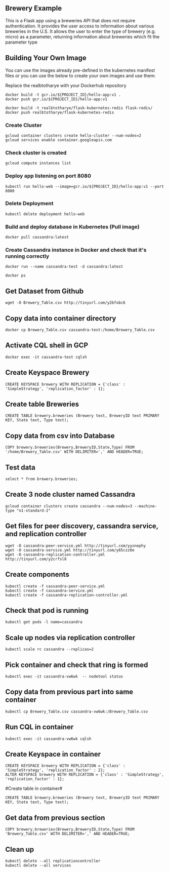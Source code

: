 ## Brewery Example

This is a Flask app using a breweries API that does not require authentication.
It provides the user access to information about various breweries in the U.S.
It allows the user to enter the type of brewery (e.g. micro) as a parameter, returning information about breweries which fit the parameter type


## Building Your Own Image
You can use the images already pre-defined in the kubernetes manifest files or you can use the below to create your own images and use them:

Replace the realbtotharye with your Dockerhub repository

```
docker build -t gcr.io/${PROJECT_ID}/hello-app:v1 .
docker push gcr.io/${PROJECT_ID}/hello-app:v1

docker build -t realbtotharye/flask-kubernetes-redis flask-redis/
docker push realbtotharye/flask-kubernetes-redis
```

### Create Cluster
```
gcloud container clusters create hello-cluster --num-nodes=2
gcloud services enable container.googleapis.com
```

### Check cluster is created 
```
gcloud compute instances list
```

### Deploy app listening on port 8080
```
kubectl run hello-web --image=gcr.io/${PROJECT_ID}/hello-app:v1 --port 8080
```

### Delete Deployment
```
kubectl delete deployment hello-web
```

### Build and deploy database in Kubernetes (Pull image)
```
docker pull cassandra:latest
```

### Create Cassandra instance in Docker and check that it's running correctly
```
docker run --name cassandra-test -d cassandra:latest

docker ps
```

## Get Dataset from Github
```
wget -O Brewery_Table.csv http://tinyurl.com/y2bfobc6
```

## Copy data into container directory
```
docker cp Brewery_Table.csv cassandra-test:/home/Brewery_Table.csv
```

## Activate CQL shell in GCP
```
docker exec -it cassandra-test cqlsh
```

## Create Keyspace Brewery
```
CREATE KEYSPACE brewery WITH REPLICATION = {'class' : 'SimpleStrategy', 'replication_factor' : 1};
```

## Create table Breweries
```
CREATE TABLE brewery.breweries (Brewery text, BreweryID text PRIMARY KEY, State text, Type text);
```

## Copy data from csv into Database
```
COPY brewery.breweries(Brewery,BreweryID,State,Type) FROM '/home/Brewery_Table.csv' WITH DELIMITER=',' AND HEADER=TRUE;
```

## Test data
```
select * from brewery.breweries;
```

## Create 3 node cluster named Cassandra
```
gcloud container clusters create cassandra --num-nodes=3 --machine-type "n1-standard-2"
```

## Get files for peer discovery, cassandra service, and replication controller
```
wget -O cassandra-peer-service.yml http://tinyurl.com/yyxnephy
wget -O cassandra-service.yml http://tinyurl.com/y65czz8e
wget -O cassandra-replication-controller.yml http://tinyurl.com/y2crfsl8
```

## Create components
```
kubectl create -f cassandra-peer-service.yml
kubectl create -f cassandra-service.yml
kubectl create -f cassandra-replication-controller.yml
```

## Check that pod is running
```
kubectl get pods -l name=cassandra
```

## Scale up nodes via replication controller
```
kubectl scale rc cassandra --replicas=2
```

## Pick container and check that ring is formed
```
kubectl exec -it cassandra-vw6wk  -- nodetool status
```

## Copy data from previous part into same container
```
kubectl cp Brewery_Table.csv cassandra-vw6wk:/Brewery_Table.csv
```

## Run CQL in container
```
kubectl exec -it cassandra-vw6wk cqlsh
```

## Create Keyspace in container
```
CREATE KEYSPACE brewery WITH REPLICATION = {'class' : 'SimpleStrategy', 'replication_factor' : 2};
ALTER KEYSPACE brewery WITH REPLICATION = {'class' : 'SimpleStrategy', 'replication_factor' : 1};
```

#Create table in container#
```
CREATE TABLE brewery.breweries (Brewery text, BreweryID text PRIMARY KEY, State text, Type text);
```

## Get data from previous section
```
COPY brewery.breweries(Brewery,BreweryID,State,Type) FROM 'Brewery_Table.csv' WITH DELIMITER=',' AND HEADER=TRUE;
```

## Clean up
```
kubectl delete --all replicationcontroller
kubectl delete --all services
```









